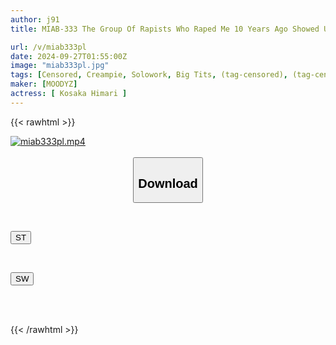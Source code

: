 ```yaml
---
author: j91
title: MIAB-333 The Group Of Rapists Who Raped Me 10 Years Ago Showed Up Again... They Chased Me Around The House And Gang-raped Me With Their Big Tits From Behind. Himari Kosaka

url: /v/miab333pl
date: 2024-09-27T01:55:00Z
image: "miab333pl.jpg"
tags: [Censored, Creampie, Solowork, Big Tits, (tag-censored), (tag-censored), Deep Throating, Back	]
maker: [MOODYZ]
actress: [ Kosaka Himari ]
---
```



{{< rawhtml >}}

<div class="video" data-videoid="A04RLoMQ6DSvxl">
    <a href="javascript:;">
        <img src="/v/miab333pl/miab333pl.jpg" width="WIDTH" height="HEIGHT" alt="miab333pl.mp4" loading="lazy">
    </a>
</div>

<script type="text/javascript" src="https://j91.asia/asset/on-demand-st.js"></script>

<br>
  <link rel="stylesheet" href="https://j91.asia/asset/bs5.css">
  
  <center>
  <button class="btn btn-primary" type="button" data-bs-toggle="collapse" data-bs-target=".multi-collapse" aria-expanded="false" aria-controls="multiCollapseExample1 multiCollapseExample2"><h2>Download</h2></button></center>
</p>
<div class="row">
  <div class="col">
    <div class="collapse multi-collapse" id="multiCollapseExample1">
      <div class="card card-body">
	      	      <br>
<div class="buttons">  
<p><a href="/v/miab333pl/st.html" target="_blank"><button class="btn-hover color-3"><i class="fa fa-download"></i> ST</button></a></p></div>
    </div>
  </div>
</div>
  <div class="col">
    <div class="collapse multi-collapse" id="multiCollapseExample2">
      <div class="card card-body">
	      <br>
<div class="buttons">
<p><a href="/v/miab333pl/sw.html" target="_blank"><button class="btn-hover color-2"><i class="fa fa-download"></i> SW</button></a></p></div>
<br><br>
      </div>
    </div>
  </div>
</div>

{{< /rawhtml >}}